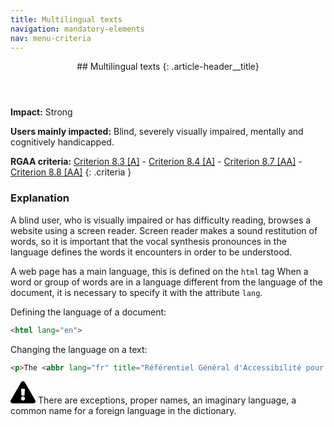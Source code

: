 ```yaml
---
title: Multilingual texts
navigation: mandatory-elements
nav: menu-criteria
---
```


<header>
## Multilingual texts
{: .article-header__title}
</header>

**Impact:** Strong

**Users mainly impacted:** Blind, severely visually impaired, mentally and cognitively handicapped.

**RGAA criteria:** [Criterion 8.3 [A]](http://disic.github.io/rgaa_referentiel_en/criteria.html#crit-8-3) - [Criterion 8.4 [A]](http://disic.github.io/rgaa_referentiel_en/criteria.html#crit-8-4) - [Criterion 8.7 [AA]](http://disic.github.io/rgaa_referentiel_en/criteria.html#crit-8-7) - [Criterion 8.8 [AA]](http://disic.github.io/rgaa_referentiel_en/criteria.html#crit-8-8)
{: .criteria }

### Explanation

A blind user, who is visually impaired or has difficulty reading, browses a website using a screen reader. Screen reader makes a sound restitution of words, so it is important that the vocal synthesis pronounces in the language defines the words it encounters in order to be understood.

A web page has a main language, this is defined on the `html` tag
When a word or group of words are in a language different from the language of the document, it is necessary to specify it with the attribute `lang`.

Defining the language of a document:
```html
<html lang="en">
```

Changing the language on a text:
```html
<p>The <abbr lang="fr" title="Référentiel Général d'Accessibilité pour les Administrations">RGAA</abbr> is the French government's General Accessibility Reference for Administrations.</p>
```

<div class="important">
<svg role="img" aria-label="Important" xmlns="http://www.w3.org/2000/svg" viewBox="0 0 576 512" width="40" height="36"><title>Important</title><path d="M569.517 440.013C587.975 472.007 564.806 512 527.94 512H48.054c-36.937 0-59.999-40.055-41.577-71.987L246.423 23.985c18.467-32.009 64.72-31.951 83.154 0l239.94 416.028zM288 354c-25.405 0-46 20.595-46 46s20.595 46 46 46 46-20.595 46-46-20.595-46-46-46zm-43.673-165.346l7.418 136c.347 6.364 5.609 11.346 11.982 11.346h48.546c6.373 0 11.635-4.982 11.982-11.346l7.418-136c.375-6.874-5.098-12.654-11.982-12.654h-63.383c-6.884 0-12.356 5.78-11.981 12.654z"/></svg>
There are exceptions, proper names, an imaginary language, a common name for a foreign language in the dictionary.
</div>
